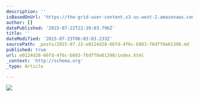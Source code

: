 ```yaml
---
description: ''
isBasedOnUrl: 'https://the-grid-user-content.s3-us-west-2.amazonaws.com/0115710f-ea44-43ad-ace9-478202f5c0e1.jpg'
author: []
datePublished: '2015-07-22T22:39:03.796Z'
title: ''
dateModified: '2015-07-23T06:03:03.233Z'
sourcePath: _posts/2015-07-22-e0124d28-66fd-4f6c-b883-f6dff0a61398.md
published: true
url: e0124d28-66fd-4f6c-b883-f6dff0a61398/index.html
_context: 'http://schema.org'
_type: Article

---
```

![](https://the-grid-user-content.s3-us-west-2.amazonaws.com/0115710f-ea44-43ad-ace9-478202f5c0e1.jpg)